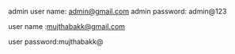 admin user name: admin@gmail.com
admin password: admin@123

user name :mujthabakk@gmail.com

user password:mujthabakk@
